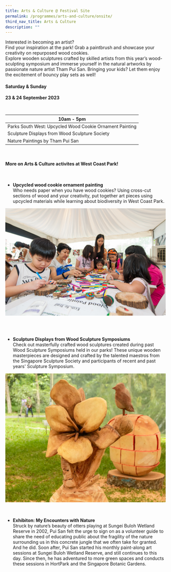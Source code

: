 ```yaml
---
title: Arts & Culture @ Festival Site
permalink: /programmes/arts-and-culture/onsite/
third_nav_title: Arts & Culture
description: ""
---
```

Interested in becoming an artist? <br>
Find your inspiration at the park! Grab a paintbrush and showcase your creativity on repurposed wood cookies. <br>
Explore wooden sculptures crafted by skilled artists from this year’s wood-sculpting symposium and immerse yourself in the natural artworks by passionate nature artist Tham Pui San. Bringing your kids? Let them enjoy the excitement of bouncy play sets as well!


#### Saturday &amp; Sunday <br>
**23 &amp; 24 September 2023**

<br>

| 10am - 5pm |
| -------- |
| Parks South West: Upcycled Wood Cookie Ornament Painting    | 
| Sculpture Displays from Wood Sculpture Society |
| Nature Paintings by Tham Pui San |


<br>

#### More on Arts &amp; Culture activites at West Coast Park!

<br>


* **Upcycled wood cookie ornament painting** <br>
Who needs paper when you have wood cookies? Using cross-cut sections of wood and your creativity, put together art pieces using upcycled materials while learning about biodiversity in West Coast Park.

![Wood Cookie art](/images/parks%20fest%20wood%20cookie%20art.jpg)

<br>
<br>

* **Sculpture Displays from Wood Sculpture Symposiums** <br> Check out masterfully crafted wood sculptures created during past Wood Sculpture Symposiums held in our parks! These unique wooden masterpieces are designed and crafted by the talented maestros from the Singapore Sculpture Society and participants of recent and past years' Sculpture Symposium.

![Sculpture Display](/images/teo%20huey%20ling_the%20amaryllis%20flower_2023.png)

<br> 

* **Exhibiton: My Encounters with Nature**
<br> Struck by nature’s beauty of otters playing at Sungei Buloh Wetland Reserve in 2002, Pui San felt the urge to sign on as a volunteer guide to share the need of educating public about the fragility of the nature surrounding us in this concrete jungle that we often take for granted. And he did. Soon after, Pui San started his monthly paint-along art sessions at Sungei Buloh Wetland Reserve, and still continues to this day. Since then, he has adventured to more green spaces and conducts these sessions in HortPark and the Singapore Botanic Gardens.

